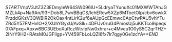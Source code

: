 $START$VnpV3JtZ3Z3EDmyIeW64SW096lU+5LdryaTYunuXc01MXWWTAhJGMZLk4p+Na9An/93HDob8L7wvBBqCS/IehERcw5XZp6MToetOlp/cbv6owkXPrzddGKzV3QWBiR2OkOax4ntLirK2uf6eAUpGcEEmwc0ApCtwPAU5vhYTuZRd5Y57FMHvlO+2/XUhYGyxU/AvSIk+4DFUv0ruG4PmosUj5uKKTco9ipeqs07AFpxq+Apxw6BC3UEboXuRczWtvlpNw0xhrar+c4Mveu1O0yS5C2qrTHZ+2INrY9H2+RAtsM0JGFIlgp+YV459FbLoLQZl6fx7lr7qgy0Ge1zcYA==$END$